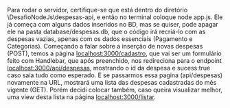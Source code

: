 Para rodar o servidor, certifique-se que está dentro do diretório \DesafioNodeJs\despesas-api, e então no terminal coloque node app.js.  Ele já começa com alguns dados inseridos no BD, mas se quiser, pode apagar ele na pasta database/despesas.db, que o código irá recriá-lo com as despesas vazias, apenas com os dados essenciais (Pagamento e Categorias).
Começando a falar sobre a inserção de novas despesas (POST), temos a página [localhost:3000/cadastro](http://localhost:3000/cadastro), que vai ser um formulário feito com Handlebar, que após preenchido, nos redireciona para
o endpoint [localhost:3000/api/despesas](http://localhost:3000/api/despesas), mostrando o id da despesa e sucess:true caso saia tudo como esperado. E se passarmos essa pagina (api/despesas) novamente na URL, mostrará
uma lista das despesas cadastradas do mês vigente (GET). Porém decidi colocar também, caso queira visualizar melhor, uma view desta lista na página [localhost:3000/listar](http://localhost:3000/listar).
